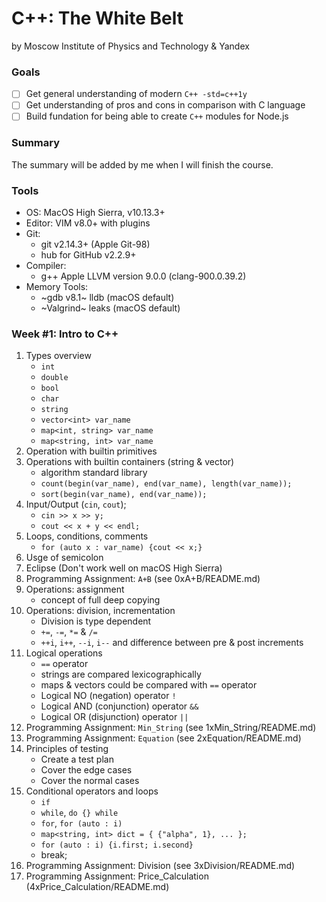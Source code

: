 # C++: The White Belt
by Moscow Institute of Physics and Technology & Yandex

### Goals
- [ ] Get general understanding of modern `C++ -std=c++1y`
- [ ] Get understanding of pros and cons in comparison with C language
- [ ] Build fundation for being able to create `C++` modules for Node.js

### Summary
The summary will be added by me when I will finish the course.

### Tools
* OS: MacOS High Sierra, v10.13.3+
* Editor: VIM v8.0+ with plugins
* Git:
	* git v2.14.3+ (Apple Git-98)
	* hub for GitHub v2.2.9+
* Compiler:
	* g++ Apple LLVM version 9.0.0 (clang-900.0.39.2)
* Memory Tools:
	* ~gdb v8.1~ lldb (macOS default)
	* ~Valgrind~ leaks (macOS default)

### Week #1: Intro to C++
1. Types overview
	* `int`
	* `double`
	* `bool`
	* `char`
	* `string`
	* `vector<int> var_name`
	* `map<int, string> var_name`
	* `map<string, int> var_name`
2. Operation with builtin primitives
3. Operations with builtin containers (string & vector)
	* algorithm standard library
	* `count(begin(var_name), end(var_name), length(var_name));`
	* `sort(begin(var_name), end(var_name));`
4. Input/Output (`cin`, `cout`);
	* `cin >> x >> y;`
	* `cout << x + y << endl;`
5. Loops, conditions, comments
	* `for (auto x : var_name) {cout << x;}`
6. Usge of semicolon
7. Eclipse (Don't work well on macOS High Sierra)
8. Programming Assignment: `A+B` (see 0xA+B/README.md)
9. Operations: assignment
	* concept of full deep copying
10. Operations: division, incrementation
	* Division is type dependent
	* `+=`, `-=`, `*=` & `/=`
	* `++i`, `i++`, `--i`, `i--` and difference between pre & post increments
11. Logical operations
	* `==` operator
	* strings are compared lexicographically
	* maps & vectors could be compared with `==` operator
	* Logical NO (negation)	operator `!`
	* Logical AND (conjunction) operator `&&`
	* Logical OR (disjunction) operator `||`
12. Programming Assignment: `Min_String` (see 1xMin_String/README.md)
13. Programming Assignment: `Equation` (see 2xEquation/README.md)
14. Principles of testing
	* Create a test plan
	* Cover the edge cases
	* Cover the normal cases
15. Conditional operators and loops
	* `if`
	* `while`, `do {} while`
	* `for`, `for (auto : i)`
	* `map<string, int> dict = { {"alpha", 1}, ... };`
	* `for (auto : i) {i.first; i.second}`
	* break;
16. Programming Assignment: Division (see 3xDivision/README.md)
17. Programming Assignment: Price_Calculation (4xPrice_Calculation/README.md)
